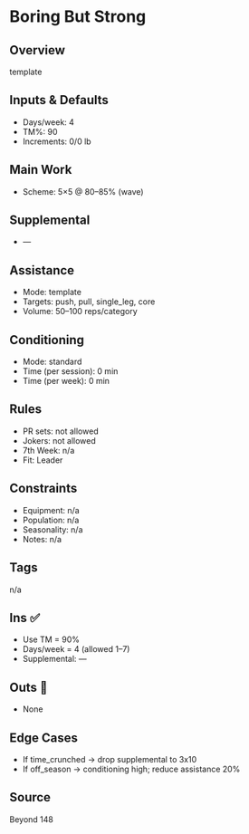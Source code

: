 # Boring But Strong

## Overview
template

## Inputs & Defaults
- Days/week: 4
- TM%: 90
- Increments: 0/0 lb

## Main Work
- Scheme: 5×5 @ 80–85% (wave)

## Supplemental
- —

## Assistance
- Mode: template
- Targets: push, pull, single_leg, core
- Volume: 50–100 reps/category

## Conditioning
- Mode: standard
- Time (per session): 0 min
- Time (per week): 0 min

## Rules
- PR sets: not allowed
- Jokers: not allowed
- 7th Week: n/a
- Fit: Leader

## Constraints
- Equipment: n/a
- Population: n/a
- Seasonality: n/a
- Notes: n/a

## Tags
n/a

## Ins ✅
- Use TM = 90%
- Days/week = 4 (allowed 1–7)
- Supplemental: —

## Outs 🚫
- None

## Edge Cases
- If time_crunched → drop supplemental to 3x10
- If off_season → conditioning high; reduce assistance 20%

## Source
Beyond 148